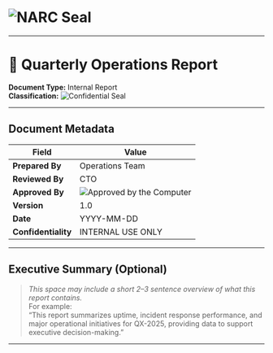 # ![NARC Seal](../images/narc-seal.svg)

---

# 📑 Quarterly Operations Report  
**Document Type:** Internal Report  
**Classification:** ![Confidential Seal](../images/seals/confidential.svg)

---

## Document Metadata

| Field | Value |
|------|-------|
| **Prepared By** | Operations Team |
| **Reviewed By** | CTO |
| **Approved By** | ![Approved by the Computer](../images/seals/approved-by-computer.svg) |
| **Version** | 1.0 |
| **Date** | YYYY-MM-DD |
| **Confidentiality** | INTERNAL USE ONLY |

---

## Executive Summary (Optional)
> _This space may include a short 2–3 sentence overview of what this report contains._  
> For example:  
> “This report summarizes uptime, incident response performance, and major operational initiatives for QX-2025, providing data to support executive decision-making.”

---

<div style="page-break-after: always;"></div>

